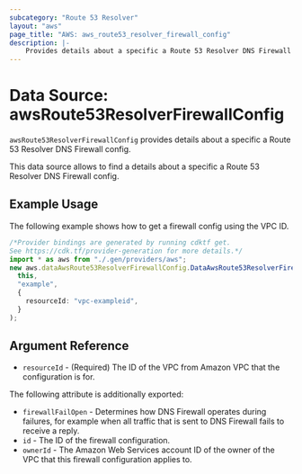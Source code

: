 ```yaml
---
subcategory: "Route 53 Resolver"
layout: "aws"
page_title: "AWS: aws_route53_resolver_firewall_config"
description: |-
    Provides details about a specific a Route 53 Resolver DNS Firewall config.
---
```


# Data Source: awsRoute53ResolverFirewallConfig

`awsRoute53ResolverFirewallConfig` provides details about a specific a Route 53 Resolver DNS Firewall config.

This data source allows to find a details about a specific a Route 53 Resolver DNS Firewall config.

## Example Usage

The following example shows how to get a firewall config using the VPC ID.

```typescript
/*Provider bindings are generated by running cdktf get.
See https://cdk.tf/provider-generation for more details.*/
import * as aws from "./.gen/providers/aws";
new aws.dataAwsRoute53ResolverFirewallConfig.DataAwsRoute53ResolverFirewallConfig(
  this,
  "example",
  {
    resourceId: "vpc-exampleid",
  }
);

```

## Argument Reference

* `resourceId` - (Required) The ID of the VPC from Amazon VPC that the configuration is for.

The following attribute is additionally exported:

* `firewallFailOpen` - Determines how DNS Firewall operates during failures, for example when all traffic that is sent to DNS Firewall fails to receive a reply.
* `id` - The ID of the firewall configuration.
* `ownerId` - The Amazon Web Services account ID of the owner of the VPC that this firewall configuration applies to.
